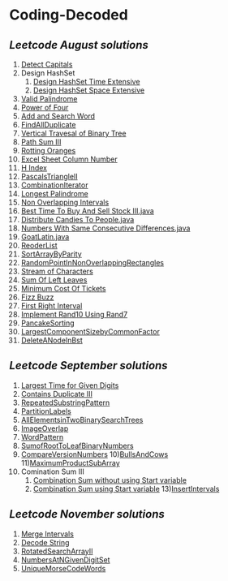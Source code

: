 # Coding-Decoded

## _Leetcode August solutions_

1) [Detect Capitals](./Solution_DetectCapital.java)
2) Design HashSet 
    1) [Design HashSet Time Extensive](./MyHashSet.java)
    2) [Design HashSet Space Extensive](./MyHashSet_MemoryExtensive.java)
3) [Valid Palindrome](./ValidPalindrome.java)
4) [Power of Four](./PowerOfFour.java)
5) [Add and Search Word](./AddAndSearchWord.java)
6) [FindAllDuplicate](./FIndAllDuplicate.java)
7) [Vertical Travesal of Binary Tree](./VerticalTraversalOfABinaryTree.java)
8) [Path Sum III](./PathSumIII.java)
9) [Rotting Oranges](./RottingOrganges.java)
10) [Excel Sheet Column Number](./ExcelSheetColumnNumber.java)
11) [H Index](./HIndex.java)
12) [PascalsTriangleII](./PascalsTriangleII.java)
13) [CombinationIterator](./CombinationIterator.java)
14) [Longest Palindrome](./LongestPalindrome.java)
15) [Non Overlapping Intervals](./NonOverlappingIntervals.java)
16) [Best Time To Buy And Sell Stock III.java](./BestTimeToBuyAndSellStockIII.java)
17) [Distribute Candies To People.java](./DistributeCandiesToPeople.java)
18) [Numbers With Same Consecutive Differences.java](./NumbersWithSameConsecutiveDifferences.java)
19) [GoatLatin.java](./GoatLatin.java)
20) [ReoderList](./ReorderList.java)
21) [SortArrayByParity](./SortArrayByPartiy.java)
22) [RandomPointInNonOverlappingRectangles](./RandomPointInNonOverlappingRectangles.java)
23) [Stream of Characters](./StreamChecker.java)
24) [Sum Of Left Leaves](./SumOfLeftLeaves.java)
25) [Minimum Cost Of Tickets](./MinimumCostOfTickets.java)
26) [Fizz Buzz](./FizzBuzz.java)
27) [First Right Interval](./FizzBuzz.java)
28) [Implement Rand10 Using Rand7](./ImplementRand10UsingRand7.java)
29) [PancakeSorting](./PancakeSorting.java)
30) [LargestComponentSizebyCommonFactor](./LargestComponentSizebyCommonFactor.java)
31) [DeleteANodeInBst](./DeleteANodeInBst.java)

## _Leetcode September solutions_

1) [Largest Time for Given Digits](September2020/LargestTimeForGivenDigits.java)
2) [Contains Duplicate III](September2020/ContainsDuplicateIII.java)
3) [RepeatedSubstringPattern](September2020/RepeatedSubstringPattern.java)
4) [PartitionLabels](September2020/PartitionLabels.java)
5) [AllElementsinTwoBinarySearchTrees](September2020/AllElementsinTwoBinarySearchTrees.java)
6) [ImageOverlap](September2020/ImageOverlap.java)
7) [WordPattern](September2020/WordPattern.java)
8) [SumofRootToLeafBinaryNumbers](September2020/SumofRootToLeafBinaryNumbers.java)
9) [CompareVersionNumbers](September2020/CompareVersionNumbers.java)
10)[BullsAndCows](September2020/BullsAndCows.java)
11)[MaximumProductSubArray](September2020/MaximumProductSubArray.java)
12) Comination Sum III
    1) [Combination Sum without using Start variable](September2020/CombinationSumIIIA.java)
    2) [Combination Sum using Start variable](September2020/CombinationSumIIIB.java)
13)[InsertIntervals](September2020/InsertIntervals.java)

## _Leetcode November solutions_
1) [Merge Intervals](November2020/MergeIntervals.java)
2) [Decode String](November2020/DecodeString.java)
3) [RotatedSearchArrayII](November2020/DecodeString.java)
4) [NumbersAtNGivenDigitSet](November2020/NumbersAtNGivenDigitSet.java)
5) [UniqueMorseCodeWords](November2020/UniqueMorseCodeWords.java)